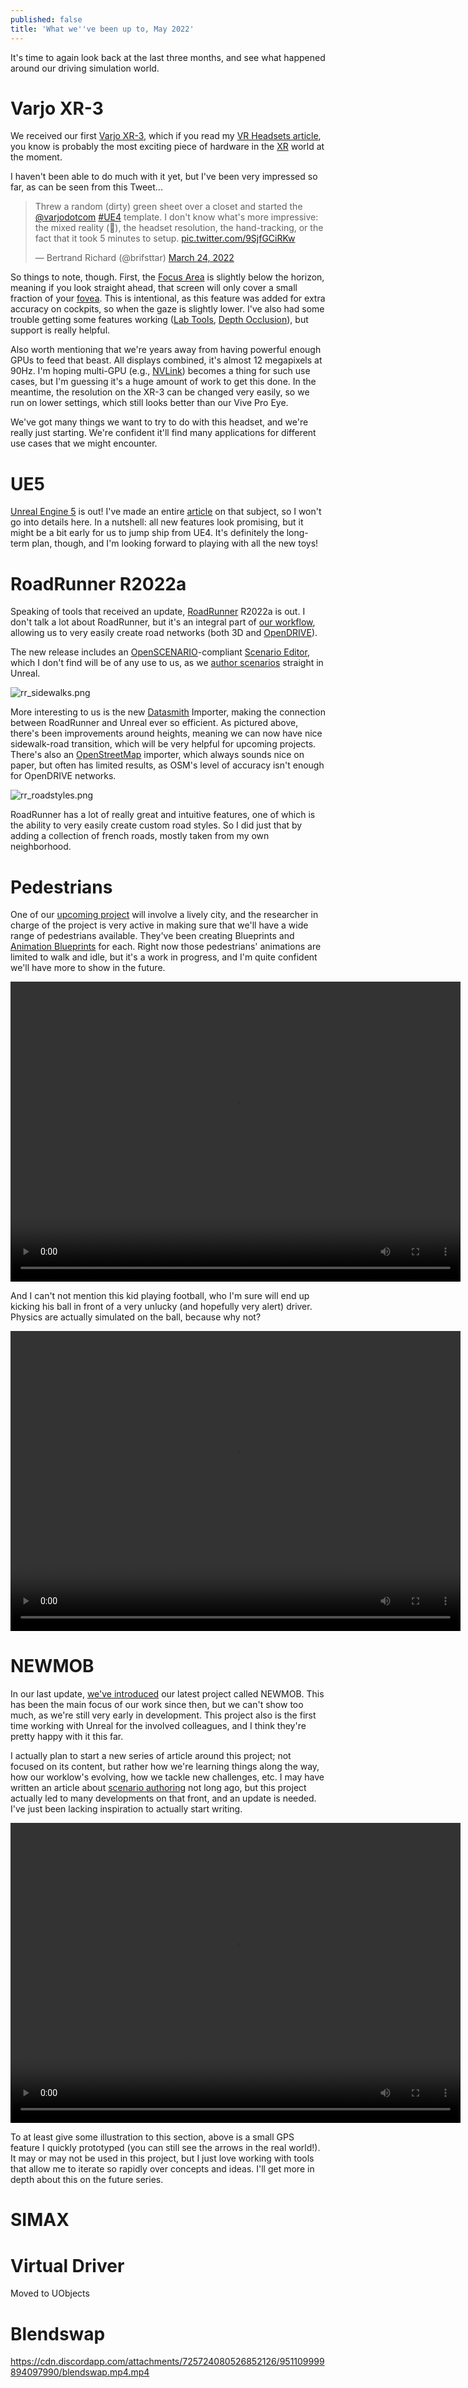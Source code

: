 ```yaml
---
published: false
title: 'What we''ve been up to, May 2022'
---
```

It's time to again look back at the last three months, and see what happened around our driving simulation world.

# Varjo XR-3

We received our first [Varjo XR-3](https://varjo.com/products/xr-3/), which if you read my [VR Headsets article](/vr-headsets), you know is probably the most exciting piece of hardware in the [XR](https://en.wikipedia.org/wiki/Extended_reality) world at the moment.

I haven't been able to do much with it yet, but I've been very impressed so far, as can be seen from this Tweet...

<blockquote class="twitter-tweet"><p lang="en" dir="ltr">Threw a random (dirty) green sheet over a closet and started the <a href="https://twitter.com/varjodotcom?ref_src=twsrc%5Etfw">@varjodotcom</a> <a href="https://twitter.com/hashtag/UE4?src=hash&amp;ref_src=twsrc%5Etfw">#UE4</a> template. I don&#39;t know what&#39;s more impressive: the mixed reality (🤯), the headset resolution, the hand-tracking, or the fact that it took 5 minutes to setup. <a href="https://t.co/9SjfGCiRKw">pic.twitter.com/9SjfGCiRKw</a></p>&mdash; Bertrand Richard (@brifsttar) <a href="https://twitter.com/brifsttar/status/1506916028533678082?ref_src=twsrc%5Etfw">March 24, 2022</a></blockquote> <script async src="https://platform.twitter.com/widgets.js" charset="utf-8"></script>

So things to note, though. First, the [Focus Area](https://varjo.com/use-center/get-to-know-your-headset/getting-the-perfect-image-quality/) is slightly below the horizon, meaning if you look straight ahead, that screen will only cover a small fraction of your [fovea](https://en.wikipedia.org/wiki/Fovea_centralis). This is intentional, as this feature was added for extra accuracy on cockpits, so when the gaze is slightly lower. I've also had some trouble getting some features working ([Lab Tools](https://developer.varjo.com/lab-tools), [Depth Occlusion](https://developer.varjo.com/docs/unreal/depth-occlusion-with-unreal)), but support is really helpful.

Also worth mentioning that we're years away from having powerful enough GPUs to feed that beast. All displays combined, it's almost 12 megapixels at 90Hz. I'm hoping multi-GPU (e.g., [NVLink](https://www.nvidia.com/en-us/design-visualization/nvlink-bridges/)) becomes a thing for such use cases, but I'm guessing it's a huge amount of work to get this done. In the meantime, the resolution on the XR-3 can be changed very easily, so we run on lower settings, which still looks better than our Vive Pro Eye.

We've got many things we want to try to do with this headset, and we're really just starting. We're confident it'll find many applications for different use cases that we might encounter.

# UE5

[Unreal Engine 5](https://www.unrealengine.com/en-US/unreal-engine-5) is out! I've made an entire [article](/ue5) on that subject, so I won't go into details here. In a nutshell: all new features look promising, but it might be a bit early for us to jump ship from UE4. It's definitely the long-term plan, though, and I'm looking forward to playing with all the new toys!

# RoadRunner R2022a

Speaking of tools that received an update, [RoadRunner](https://mathworks.com/products/roadrunner.html) R2022a is out. I don't talk a lot about RoadRunner, but it's an integral part of [our workflow](/making-a-scene), allowing us to very easily create road networks (both 3D and [OpenDRIVE](/opendrive)).

The new release includes an [OpenSCENARIO](/scenarios/#openscenario)-compliant [Scenario Editor](https://mathworks.com/products/roadrunner-scenario.html), which I don't find will be of any use to us, as we [author scenarios](/scenario-authoring) straight in Unreal.

![rr_sidewalks.png]({{site.baseurl}}/images/rr_sidewalks.png)

More interesting to us is the new [Datasmith](https://www.unrealengine.com/en-US/datasmith) Importer, making the connection between RoadRunner and Unreal ever so efficient. As pictured above, there's been improvements around heights, meaning we can now have nice sidewalk-road transition, which will be very helpful for upcoming projects. There's also an [OpenStreetMap](https://www.openstreetmap.org/) importer, which always sounds nice on paper, but often has limited results, as OSM's level of accuracy isn't enough for OpenDRIVE networks.

![rr_roadstyles.png]({{site.baseurl}}/images/rr_roadstyles.png)

RoadRunner has a lot of really great and intuitive features, one of which is the ability to very easily create custom road styles. So I did just that by adding a collection of french roads, mostly taken from my own neighborhood.

# Pedestrians

One of our [upcoming project](#NEWMOB) will involve a lively city, and the researcher in charge of the project is very active in making sure that we'll have a wide range of pedestrians available. They've been creating Blueprints and [Animation Blueprints](https://docs.unrealengine.com/5.0/en-US/animation-blueprints-in-unreal-engine) for each. Right now those pedestrians' animations are limited to walk and idle, but it's a work in progress, and I'm quite confident we'll have more to show in the future.

<video width="720" height="480" controls>
  <source type="video/mp4" src="{{site.baseurl}}/images/peds.mp4.mp4">
</video>

And I can't not mention this kid playing football, who I'm sure will end up kicking his ball in front of a very unlucky (and hopefully very alert) driver. Physics are actually simulated on the ball, because why not?

<video width="720" height="480" controls>
  <source type="video/mp4" ![simax.jpg]({{site.baseurl}}/images/simax.jpg)
src="https://cdn.discordapp.com/attachments/725724080526852126/938834349334335518/zanetti.mp4">
</video>

# NEWMOB

In our last update, [we've introduced](/whats-new-2022-02#NEWMOB) our latest project called NEWMOB. This has been the main focus of our work since then, but we can't show too much, as we're still very early in development. This project also is the first time working with Unreal for the involved colleagues, and I think they're pretty happy with it this far.

I actually plan to start a new series of article around this project; not focused on its content, but rather how we're learning things along the way, how our worklow's evolving, how we tackle new challenges, etc. I may have written an article about [scenario authoring](/scenario-authoring) not long ago, but this project actually led to many developments on that front, and an update is needed. I've just been lacking inspiration to actually start writing.

<video width="720" height="480" controls>
  <source type="video/mp4" src="https://cdn.discordapp.com/attachments/725724080526852126/964936733022113802/gps.mp4.mp4">
</video>

To at least give some illustration to this section, above is a small GPS feature I quickly prototyped (you can still see the arrows in the real world!). It may or may not be used in this project, but I just love working with tools that allow me to iterate so rapidly over concepts and ideas. I'll get more in depth about this on the future series.

# SIMAX



# Virtual Driver

Moved to UObjects

# Blendswap

https://cdn.discordapp.com/attachments/725724080526852126/951109999894097990/blendswap.mp4.mp4
